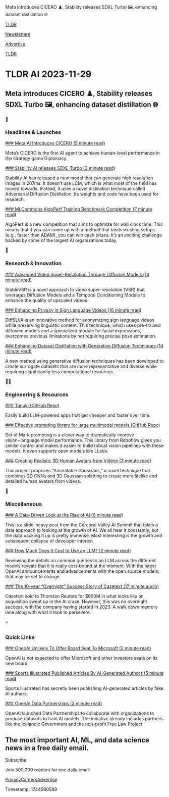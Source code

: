 Meta introduces CICERO ♟️, Stability releases SDXL Turbo 🖼️, enhancing dataset distillation 🌐

[TLDR](/)

[Newsletters](/newsletters)

[Advertise](https://advertise.tldr.tech/)

[TLDR](/)

# TLDR AI 2023-11-29

## Meta introduces CICERO ♟️, Stability releases SDXL Turbo 🖼️, enhancing dataset distillation 🌐

🚀

### Headlines & Launches

[### Meta AI Introduces CICERO (5 minute read)](https://ai.meta.com/research/cicero?utm_source=tldrai)

Meta’s CICERO is the first AI agent to achieve human-level performance in the strategy game Diplomacy.

[### Stability AI releases SDXL Turbo (3 minute read)](https://stability.ai/news/stability-ai-sdxl-turbo?utm_source=tldrai)

Stability AI has released a new model that can generate high resolution images in 207ms. It doesn’t use LCM, which is what most of the field has moved towards. Instead, it uses a novel distillation technique called Adversarial Diffusion Distillation. Its weights and code have been used for research.

[### MLCommons AlgoPerf Training Benchmark Competition (7 minute read)](https://mlcommons.org/2023/11/mlc-algoperf-training-algorithms-competition/?utm_source=tldrai)

AlgoPerf is a new competition that aims to optimize for wall clock time. This means that if you can come up with a method that beats existing setups (e.g., faster than ADAM), you can win cash prizes. It’s an exciting challenge backed by some of the largest AI organizations today.

🧠

### Research & Innovation

[### Advanced Video Super-Resolution Through Diffusion Models (14 minute read)](https://arxiv.org/abs/2311.15908v1?utm_source=tldrai)

StableVSR is a novel approach to video super-resolution (VSR) that leverages Diffusion Models and a Temporal Conditioning Module to enhance the quality of upscaled videos.

[### Enhancing Privacy in Sign Language Videos (16 minute read)](https://arxiv.org/abs/2311.16060v1?utm_source=tldrai)

DiffSLVA is an innovative method for anonymizing sign language videos while preserving linguistic content. This technique, which uses pre-trained diffusion models and a specialized module for facial expressions, overcomes previous limitations by not requiring precise pose estimation.

[### Enhancing Dataset Distillation with Generative Diffusion Techniques (14 minute read)](https://arxiv.org/abs/2311.15529v1?utm_source=tldrai)

A new method using generative diffusion techniques has been developed to create surrogate datasets that are more representative and diverse while requiring significantly less computational resources.

👨‍💻

### Engineering & Resources

[### Tanuki (GitHub Repo)](https://github.com/Tanuki/tanuki.py?utm_source=tldrai)

Easily build LLM-powered apps that get cheaper and faster over time.

[### Effective prompting library for large multimodal models (GitHub Repo)](https://github.com/roboflow/multimodal-maestro?utm_source=tldrai)

Set of Mark prompting is a clever way to dramatically improve vision+language model performance. This library from Roboflow gives you similar control and makes it easier to build robust vision pipelines with these models. It even supports open models like LLaVa.

[### Creating Realistic 3D Human Avatars from Videos (3 minute read)](https://animatable-gaussians.github.io/?utm_source=tldrai)

This project proposes "Animatable Gaussians," a novel technique that combines 2D CNNs and 3D Gaussian splatting to create more lifelike and detailed human avatars from videos.

🎁

### Miscellaneous

[### A Data-Driven Look at the Rise of AI (6 minute read)](https://www.newcomer.co/p/a-data-driven-look-at-the-rise-of?utm_source=tldrai)

This is a slide-heavy post from the Cerebral Valley AI Summit that takes a data approach to looking at the growth of AI. We all hear it constantly, but the data backing it up is pretty immense. Most interesting is the growth and subsequent collapse of developer interest.

[### How Much Does It Cost to Use an LLM? (2 minute read)](https://tomtunguz.com/gm-saas/?utm_source=tldrai)

Reviewing the details on common queries to an LLM across the different models reveals that it is really cost-bound at the moment. With the latest OpenAI announcements and advancements with the open source models, that may be set to change.

[### The 10-year “Overnight” Success Story of Casetext (17 minute audio)](https://www.ycombinator.com/blog/the-10-year-overnight-success-story-of-casetext/?utm_source=tldrai)

Casetext sold to Thomson Reuters for $650M in what looks like an acquisition swept up in the AI craze. However, this was no overnight success, with the company having started in 2023. A walk down memory lane along with what it took to persevere.

⚡️

### Quick Links

[### OpenAI Unlikely To Offer Board Seat To Microsoft (2 minute read)](https://finance.yahoo.com/news/openai-not-expected-offer-board-220512455.html?utm_source=tldrai)

OpenAI is not expected to offer Microsoft and other investors seats on its new board.

[### Sports Illustrated Published Articles By AI-Generated Authors (5 minute read)](https://futurism.com/sports-illustrated-ai-generated-writers?utm_source=tldrai)

Sports Illustrated has secretly been publishing AI-generated articles by fake AI authors.

[### OpenAI Data Partnerships (2 minute read)](https://openai.com/blog/data-partnerships?utm_source=tldrai)

OpenAI launched Data Partnerships to collaborate with organizations to produce datasets to train AI models. The initiative already includes partners like the Icelandic Government and the non-profit Free Law Project.

## The most important AI, ML, and data science news in a free daily email.

Subscribe

Join 500,000 readers for one daily email

[Privacy](/privacy)[Careers](https://jobs.ashbyhq.com/tldr.tech)[Advertise](/ai/advertise)

Timestamp: 1744590589